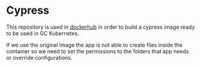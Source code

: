 # Cypress

This repository is used in [dockerhub](https://hub.docker.com/r/healthefilings/cypress) in order to build a cypress image ready to be used in GC Kubernetes.

If we use the original image the app is not able to create files inside the container so we need to set the permissions to the folders that app needs or override configurations.
